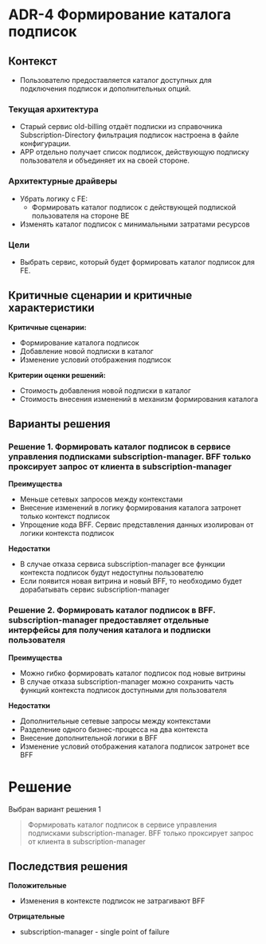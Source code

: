 # ADR-4 Формирование каталога подписок

## Контекст
* Пользователю предоставляется каталог доступных для подключения подписок и дополнительных опций.
### Текущая архитектура
* Старый сервис old-billing отдаёт подписки из справочника Subscription-Directory фильтрация подписок настроена в файле конфигурации. 
* APP отдельно получает список подписок, действующую подписку пользователя и объединяет их на своей стороне. 
### Архитектурные драйверы
* Убрать логику с FE:
  * Формировать каталог подписок с действующей подпиской пользователя на стороне BE
* Изменять каталог подписок с минимальными затратами ресурсов

### Цели
* Выбрать сервис, который будет формировать каталог подписок для FE. 
## Критичные сценарии и критичные характеристики
**Критичные сценарии:**
* Формирование каталога подписок 
* Добавление новой подписки в каталог 
* Изменение условий отображения подписок

**Критерии оценки решений:**
* Стоимость добавления новой подписки в каталог 
* Стоимость внесения изменений в механизм формирования каталога

## Варианты решения 
### Решение 1. Формировать каталог подписок в сервисе управления подписками subscription-manager. BFF только проксирует запрос от клиента в subscription-manager
**Преимущества**
* Меньше сетевых запросов между контекстами
* Внесение изменений в логику формирования каталога затронет только контекст подписок
* Упрощение кода BFF. Сервис представления данных изолирован от логики контекста подписок

**Недостатки**
* В случае отказа сервиса subscription-manager все функции контекста подписок будут недоступны пользователю
* Если появится новая витрина и новый BFF, то необходимо будет дорабатывать сервис subscription-manager

### Решение 2. Формировать каталог подписок в BFF. subscription-manager предоставляет отдельные интерфейсы для получения каталога и подписки пользователя
**Преимущества**
* Можно гибко формировать каталог подписок под новые витрины
* В случае отказа subscription-manager можно сохранить часть функций контекста подписок доступными для пользователя

**Недостатки**
* Дополнительные сетевые запросы между контекстами 
* Разделение одного бизнес-процесса на два контекста
* Внесение дополнительной логики в BFF
* Изменение условий отображения каталога подписок затронет все BFF


# Решение 
Выбран вариант решения 1
>Формировать каталог подписок в сервисе управления подписками subscription-manager. BFF только проксирует запрос от клиента в subscription-manager

## Последствия решения 
**Положительные**
* Изменения в контексте подписок не затрагивают BFF 

**Отрицательные**
* subscription-manager - single point of failure